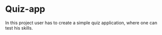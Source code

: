 # Quiz-app
In this project user has to create a simple quiz application, where one can test his skills.
